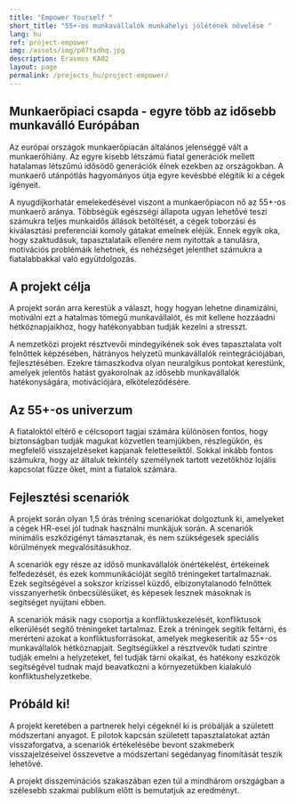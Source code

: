 ```yaml
---
title: "Empower Yourself "
short_title: "55+-os munkavállalók munkahelyi jólétének növelése "
lang: hu
ref: project-empower
img: /assets/img/p07tsdhq.jpg
description: Erasmus KA02
layout: page
permalink: /projects_hu/project-empower/
---
```

## Munkaerőpiaci csapda - egyre több az idősebb munkaválló Európában  

Az európai országok munkaerőpiacán általános jelenséggé vált a munkaerőhiány. Az egyre kisebb létszámú fiatal generációk mellett hatalamas létszűmú idősödő generációk élnek ezekben az országokban. A munkaerő utánpótlás hagyományos útja egyre kevésbbé elégítik ki a cégek igényeit.

A nyugdíjkorhatár emelekedésével viszont a munkaerőpiacon nő az 55+-os munkaerő aránya. Többségük egészségi állapota ugyan lehetővé teszi számukra teljes munkaidős állások betöltését, a cégek toborzási és kiválasztási preferenciái komoly gátakat emelnek eléjük. Ennek egyik oka, hogy szaktudásuk, tapasztalataik ellenére nem nyitottak a tanulásra, motivációs problémáik lehetnek, és nehézséget jelenthet számukra a fiatalabbakkal való együtdolgozás.

## A projekt célja

A projekt során arra kerestük a választ, hogy hogyan lehetne dinamizálni, motiválni ezt a hatalmas tömegű munkavállalót, és mit kellene hozzáadni hétköznapjaikhoz, hogy hatékonyabban tudják kezelni a stresszt.

A nemzetközi projekt résztvevői mindegyikének sok éves tapasztalata volt felnőttek képzésében, hátrányos helyzetű munkavállalók reintegrációjában, fejlesztésében. Ezekre támaszkodva olyan neuralgikus pontokat kerestünk, amelyek jelentős hatást gyakorolnak az idősebb munkavállalók hatékonyságára, motivációjára, elköteleződésére.

## Az 55+-os univerzum

A fiataloktól eltérő e célcsoport tagjai számára különösen fontos, hogy biztonságban tudják magukat közvetlen teamjükben, részlegükön, és megfelelő visszajelzéseket kapjanak feletteseiktől. Sokkal inkább fontos számukra, hogy az általuk tekintély személynek tartott vezetőkhöz lojális kapcsolat fűzze őket, mint a fiatalok számára.

## Fejlesztési scenariók

A projekt során olyan 1,5 órás tréning scenariókat dolgoztunk ki, amelyeket a cégek HR-esei jól tudnak használni munkájuk során. A scenariók minimális eszközigényt támasztanak, és nem szükségesek speciális körülmények megvalósításukhoz.

A scenariók egy része az időső munkavállalók önértékelést, értékeinek felfedezését, és ezek kommunikációját segítő tréningeket tartalmaznak. Ezek segítségével a sokszor krízissel küzdő, elbizonytalanodó felnőttek visszanyerhetik önbecsülésüket, és képesek lesznek másoknak is segítséget nyújtani ebben.

A scenariók másik nagy csoportja a konfliktuskezelését, konfliktusok elkerülését segítő tréningeket tartalmaz. Ezek a tréningek segítik feltárni, és merérteni azokat a konfliktusforrásokat, amelyek megkeserítik az 55+-os munkavállalók hétköznapjait. Segítségükkel a résztvevők tudati szintre tudják emelni a helyzeteket, fel tudják tárni okaikat, és hatékony eszközök segítségével tudnak majd beavatkozni a környezetükben kialakuló konfliktushelyzetkebe.

## Próbáld ki!

A projekt keretében a partnerek helyi cégeknél ki is próbálják a született módszertani anyagot. E pilotok kapcsán született tapasztalatokat aztán visszaforgatva, a scenariók értékelésébe bevont szakmeberk visszajelzéseivel összevetve a módszertani segédanyag finomítását teszik lehetővé.

A projekt disszeminációs szakaszában ezen túl a mindhárom orszgágban a szélesebb szakmai publikum előtt is bemutatjuk az eredményt.

